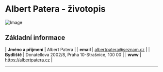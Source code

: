 Albert Patera - životopis
=====
![Image](https://upload.albertpatera.cz/logo.png)

Základní informace
---
| **Jméno a příjmení** | Albert Patera |
| **email** | albertpatera@seznam.cz |
| **Bydliště** | Donatellova 2002/8, Praha 10-Strašnice, 100 00 |
| **www** | https://albertpatera.cz |
     

----
